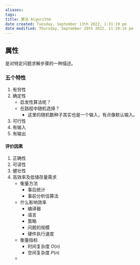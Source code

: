 ```yaml
---
aliases: 
tags: 
title: 算法 Algorithm
date created: Tuesday, September 13th 2022, 1:31:19 pm
date modified: Thursday, September 29th 2022, 11:29:14 pm
---
```



## 属性

是对特定问题求解步骤的一种描述。

### 五个特性
1. 有穷性
2. 确定性
	- 启发性算法呢？
	- 在路程中随机选择？
		- 这里的随机数种子其实也是一个输入，有点像默认输入。
3. 可行性
4. 有输入
5. 有输出

#### 评价因素
1. 正确性
2. 可读性
3. 健壮性
4. 高效率及低储存量需求
	- 衡量方法
		- 事后统计
		- 事前分析估算法
	- 什么影响效率
		- 编译器
		- 语言
		- 策略
		- 问题的规模
		- 硬件执行速度
	- 衡量指标
		- 时间复杂度 $O(n)$
		- 空间复杂度 $P(n)$
	- 


